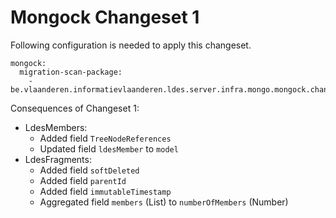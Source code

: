 # Mongock Changeset 1

Following configuration is needed to apply this changeset.

```
mongock:
  migration-scan-package:
    - be.vlaanderen.informatievlaanderen.ldes.server.infra.mongo.mongock.changeset1
```

Consequences of Changeset 1:
* LdesMembers:
  * Added field `TreeNodeReferences`
  * Updated field `ldesMember` to `model`
* LdesFragments:
  * Added field `softDeleted`
  * Added field `parentId`
  * Added field `immutableTimestamp`
  * Aggregated field `members` (List) to `numberOfMembers` (Number)